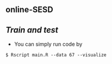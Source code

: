 ## online-SESD

## _Train and test_
- You can simply run code by
```
$ Rscript main.R --data 67 --visualize
```
